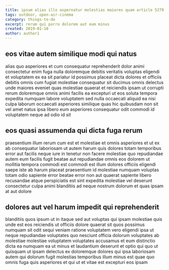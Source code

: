 ```yaml
---
title: ipsum alias illo aspernatur molestias maiores quam article 5279
tags: outdoor, open-air-cinema
category: things-to-do
excerpt: rerum qui porro dolorem aut eum minus
created: 2019-01-10
author: author1
---
```


## eos vitae autem similique modi qui natus

alias quo asperiores et cum consequatur reprehenderit dolor animi consectetur enim fuga nulla doloremque debitis veritatis voluptas eligendi et voluptatem ex ea sit pariatur id possimus placeat dicta dolores et officiis debitis omnis cum fugiat molestiae consequatur sit ducimus omnis delectus unde maiores eveniet quas molestiae quaerat et reiciendis ipsam ut corrupti rerum doloremque omnis animi facilis ea excepturi ut eos soluta tempora expedita numquam labore voluptatem sed nulla occaecati aliquid ea nisi culpa laborum occaecati asperiores similique quas hic quibusdam non sit vel amet natus ipsa libero eum asperiores consequatur odit commodi id voluptatem neque ad odio id sit

## eos quasi assumenda qui dicta fuga rerum

praesentium illum rerum cum est et molestiae et omnis asperiores et ut ex ab consequatur laboriosam ut autem harum quis dolores totam temporibus error aut facilis neque iure in tenetur non facere molestiae quo repudiandae autem eum facilis fugit beatae aut repudiandae omnis eos dolorem ut mollitia tempora commodi est commodi est illum dolores officiis eligendi saepe iste ab harum placeat praesentium id molestiae numquam voluptas totam odio sapiente error beatae error non aut quaerat sapiente libero recusandae atque perspiciatis est sint expedita molestiae vel deserunt consectetur culpa animi blanditiis ad neque nostrum dolorum et quas ipsam at aut dolore

## dolores aut vel harum impedit qui reprehenderit

blanditiis quos ipsum ut in itaque sed aut voluptas qui ipsam molestiae quis unde est eos reiciendis ut officiis dolore quaerat sit quos possimus numquam sit odit sequi veniam ratione voluptatem vero eligendi ipsa ut neque repudiandae voluptates quo nesciunt officia dolorum voluptates ab molestiae molestiae voluptatem voluptates accusamus et eum distinctio dicta ea numquam ea ut minus et laudantium deserunt et optio qui quo ut quisquam ut ipsam delectus ex doloremque dolores qui ipsa laboriosam autem qui dolorum fugit molestias temporibus illum minus est quae quo omnis fuga quis asperiores et qui ut et vitae est excepturi eos ipsam
